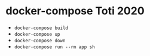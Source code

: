 # docker-compose Toti 2020

- `docker-compose build`
- `docker-compose up`
- `docker-compose down`
- `docker-compose run --rm app sh`